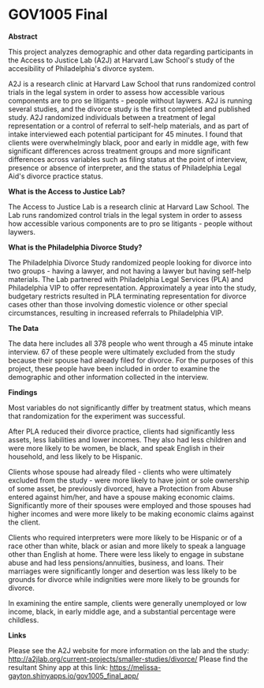 GOV1005 Final
================

**Abstract**

This project analyzes demographic and other data regarding participants in the Access to Justice Lab (A2J) at Harvard Law School's study of the accesibility of Philadelphia's divorce system.

A2J is a research clinic at Harvard Law School that runs randomized control trials in the legal system in order to assess how accessible various components are to pro se litigants - people without laywers. A2J is running several studies, and the divorce study is the first completed and published study. A2J randomized individuals between a treatment of legal representation or a control of referral to self-help materials, and as part of intake interviewed each potential participant for 45 minutes. I found that clients were overwhelmingly black, poor and early in middle age, with few significant differences across treatment groups and more significant differences across variables such as filing status at the point of interview, presence or absence of interpreter, and the status of Philadelphia Legal Aid's divorce practice status.

**What is the Access to Justice Lab?**

The Access to Justice Lab is a research clinic at Harvard Law School. The Lab runs randomized control trials in the legal system in order to assess how accessible various components are to pro se litigants - people without laywers.

**What is the Philadelphia Divorce Study?**

The Philadelphia Divorce Study randomized people looking for divorce into two groups - having a lawyer, and not having a lawyer but having self-help materials. The Lab partnered with Philadelphia Legal Services (PLA) and Philadelphia VIP to offer representation. Approximately a year into the study, budgetary restricts resulted in PLA terminating representation for divorce cases other than those involving domestic violence or other special circumstances, resulting in increased referrals to Philadelphia VIP.

**The Data**

The data here includes all 378 people who went through a 45 minute intake interview. 67 of these people were ultimately excluded from the study because their spouse had already filed for divorce. For the purposes of this project, these people have been included in order to examine the demographic and other information collected in the interview.

**Findings**

Most variables do not significantly differ by treatment status, which means that randomization for the experiment was successful. 

After PLA reduced their divorce practice, clients had significantly less assets, less liabilities and lower incomes. They also had less children and were more likely to be women, be black, and speak English in their household, and less likely to be Hispanic.

Clients whose spouse had already filed - clients who were ultimately excluded from the study - were more likely to have joint or sole ownership of some asset, be previously divorced, have a Protection from Abuse entered against him/her, and have a spouse making economic claims. Significantly more of their spouses were employed and those spouses had higher incomes and were more likely to be making economic claims against the client.

Clients who required interpreters were more likely to be Hispanic or of a race other than white, black or asian and more likely to speak a language other than English at home. There were less likely to engage in substane abuse and had less pensions/annuities, business, and loans. Their marriages were significantly longer and desertion was less likely to be grounds for divorce while indignities were more likely to be grounds for divorce.

In examining the entire sample, clients were generally unemployed or low income, black, in early middle age, and a substantial percentage were childless.

**Links**

Please see the A2J website for more information on the lab and the study: <http://a2jlab.org/current-projects/smaller-studies/divorce/>
Please find the resultant Shiny app at this link: <https://melissa-gayton.shinyapps.io/gov1005_final_app/>
